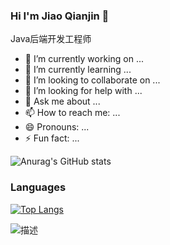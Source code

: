 ### Hi I'm Jiao Qianjin 👋

Java后端开发工程师


- 🔭 I’m currently working on ...
- 🌱 I’m currently learning ...
- 👯 I’m looking to collaborate on ...
- 🤔 I’m looking for help with ...
- 💬 Ask me about ...
- 📫 How to reach me: ...
- 😄 Pronouns: ...
- ⚡ Fun fact: ...

![Anurag's GitHub stats](https://github-readme-stats.vercel.app/api?username=jiaoqianjin&count_private=true&show_icons=true&theme=dark)
### Languages
[![Top Langs](https://github-readme-stats.vercel.app/api/top-langs/?username=jiaoqianjin)](https://github.com/anuraghazra/github-readme-stats)

![描述](https://komarev.com/ghpvc/?username=jiaoqianjin&color=green)
